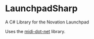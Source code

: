 # LaunchpadSharp
A C# Library for the Novation Launchpad

Uses the [midi-dot-net](https://github.com/jstnryan/midi-dot-net) library.
